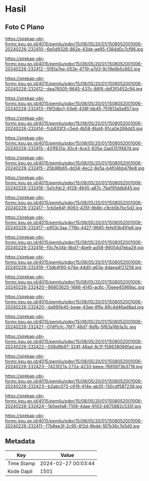 # Hasil

## Foto C Plano

https://sirekap-obj-formc.kpu.go.id/4015/pemilu/pdpr/15/08/05/20/01/1508052001006-20240226-232410--6e0d9326-862e-43de-ae95-f384d0c7cf96.jpg

https://sirekap-obj-formc.kpu.go.id/4015/pemilu/pdpr/15/08/05/20/01/1508052001006-20240226-232412--5f81a7ee-053e-4719-a7d3-9c19e6b5c662.jpg

https://sirekap-obj-formc.kpu.go.id/4015/pemilu/pdpr/15/08/05/20/01/1508052001006-20240226-232412--dea76005-9645-437c-86f6-ddf3f0452c94.jpg

https://sirekap-obj-formc.kpu.go.id/4015/pemilu/pdpr/15/08/05/20/01/1508052001006-20240226-232413--f9f2dbc1-03e6-438f-bb45-751813a5e857.jpg

https://sirekap-obj-formc.kpu.go.id/4015/pemilu/pdpr/15/08/05/20/01/1508052001006-20240226-232414--fcb933f3-c5ed-4b58-8bd4-91ca0e266dd3.jpg

https://sirekap-obj-formc.kpu.go.id/4015/pemilu/pdpr/15/08/05/20/01/1508052001006-20240226-232415--431f631a-30c4-4ce3-835a-2aa5151f487d.jpg

https://sirekap-obj-formc.kpu.go.id/4015/pemilu/pdpr/15/08/05/20/01/1508052001006-20240226-232415--25b98b65-dd34-4ec2-8e5a-b4f04bb478e8.jpg

https://sirekap-obj-formc.kpu.go.id/4015/pemilu/pdpr/15/08/05/20/01/1508052001006-20240226-232416--5e1cfdc2-4128-4645-a87c-7bef91ddb845.jpg

https://sirekap-obj-formc.kpu.go.id/4015/pemilu/pdpr/15/08/05/20/01/1508052001006-20240226-232417--1cb0e94f-9093-435f-9b8b-c9cb5b7bc5d2.jpg

https://sirekap-obj-formc.kpu.go.id/4015/pemilu/pdpr/15/08/05/20/01/1508052001006-20240226-232417--e953c3aa-776b-4427-9685-fefe93b491e6.jpg

https://sirekap-obj-formc.kpu.go.id/4015/pemilu/pdpr/15/08/05/20/01/1508052001006-20240226-232418--f0c7e34b-8bd7-4be9-ad58-99054d7eba29.jpg

https://sirekap-obj-formc.kpu.go.id/4015/pemilu/pdpr/15/08/05/20/01/1508052001006-20240226-232419--f3db4f80-b74a-44d0-a63a-4daea4f21258.jpg

https://sirekap-obj-formc.kpu.go.id/4015/pemilu/pdpr/15/08/05/20/01/1508052001006-20240226-232420--96803625-1686-4145-ac6c-70eee45969ac.jpg

https://sirekap-obj-formc.kpu.go.id/4015/pemilu/pdpr/15/08/05/20/01/1508052001006-20240226-232420--da995b45-beae-43ae-8ffa-88c4d46ad8ad.jpg

https://sirekap-obj-formc.kpu.go.id/4015/pemilu/pdpr/15/08/05/20/01/1508052001006-20240226-232421--07df1cfc-76f7-46d7-8dfb-5f63a16b1a3c.jpg

https://sirekap-obj-formc.kpu.go.id/4015/pemilu/pdpr/15/08/05/20/01/1508052001006-20240226-232422--006d9b97-324f-48ad-8c1f-f58638066fad.jpg

https://sirekap-obj-formc.kpu.go.id/4015/pemilu/pdpr/15/08/05/20/01/1508052001006-20240226-232423--7423f27a-272a-4233-beea-7685973b3718.jpg

https://sirekap-obj-formc.kpu.go.id/4015/pemilu/pdpr/15/08/05/20/01/1508052001006-20240226-232423--b2abc073-c619-414e-ab35-130cdf587239.jpg

https://sirekap-obj-formc.kpu.go.id/4015/pemilu/pdpr/15/08/05/20/01/1508052001006-20240226-232424--1b0eefa8-7109-4dae-9103-b675882c535f.jpg

https://sirekap-obj-formc.kpu.go.id/4015/pemilu/pdpr/15/08/05/20/01/1508052001006-20240226-232411--f7b8ee3f-2c95-4f2d-9bdd-187b36c7e5d0.jpg


## Metadata

| Key        | Value               |
| ---------- | ------------------- |
| Time Stamp | 2024-02-27 00:03:44 |
| Kode Dapil | 1501                |



